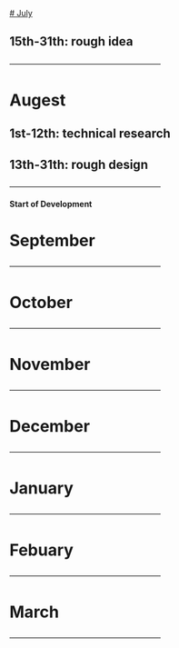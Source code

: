 <u># July</u>

## 15th-31th: rough idea
———————————————————

# Augest

## 1st-12th: technical research

## 13th-31th: rough design
———————————————————


**Start of Development**


# September

———————————————————

# October

———————————————————

# November

———————————————————

# December

———————————————————

# January

———————————————————

# Febuary

———————————————————

# March

———————————————————


